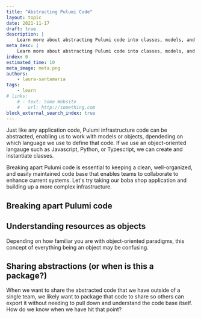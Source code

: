 ```yaml
---
title: "Abstracting Pulumi Code"
layout: topic
date: 2021-11-17
draft: true
description: |
    Learn more about abstracting Pulumi code into classes, models, and objects.
meta_desc: |
    Learn more about abstracting Pulumi code into classes, models, and objects.
index: 0
estimated_time: 10
meta_image: meta.png
authors:
    - laura-santamaria
tags:
    - learn
# links:
    # - text: Some Website
    #   url: http://something.com
block_external_search_index: true
---
```


Just like any application code, Pulumi infrastructure code can be abstracted,
enabling us to work with models or objects, dpendeding on which language we use
to define that code. If we use an object-oriented langauge such as Javascript,
Python, or Typescript, we can create and instantiate classes.




Breaking apart Pulumi code is essential to keeping a clean, well-organized, and
easily maintained code base that enables teams to collaborate to enhance current
systems. Let's try taking our boba shop application and building up a more
complex infrastructure.

## Breaking apart Pulumi code




## Understanding resources as objects

Depending on how familiar you are with object-oriented paradigms, this concept
of everything being an object may be confusing. 



## Sharing abstractions (or when is this a package?)

When we want to share the abstracted code that we have outside of a single team,
we likely want to package that code to share so others can export it without
needing to pull down and understand the code base itself. How do we know when we
have hit that point?